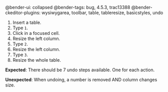@bender-ui: collapsed
@bender-tags: bug, 4.5.3, trac13388
@bender-ckeditor-plugins: wysiwygarea, toolbar, table, tableresize, basicstyles, undo

1. Insert a table.
2. Type `1`.
3. Click in a focused cell.
4. Resize the left column.
5. Type `2`.
6. Resize the left column.
7. Type `3`.
8. Resize the whole table.

**Expected**: There should be 7 undo steps available. One for each action.

**Unexpected**: When undoing, a number is removed AND column changes size.
